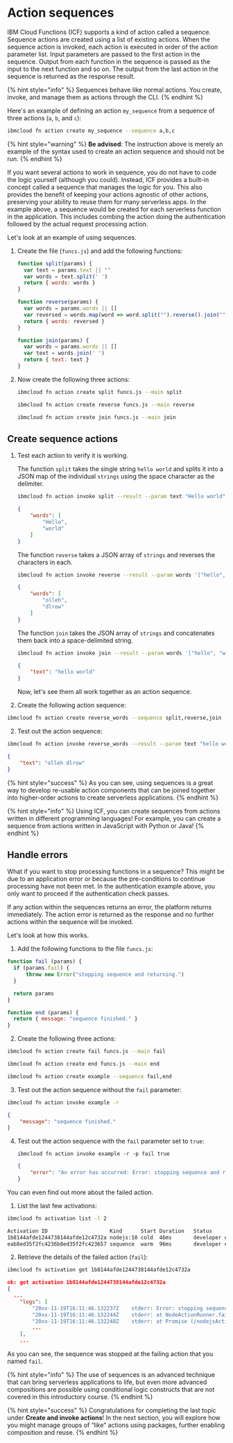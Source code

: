 <!--
#
# Licensed to the Apache Software Foundation (ASF) under one or more
# contributor license agreements.  See the NOTICE file distributed with
# this work for additional information regarding copyright ownership.
# The ASF licenses this file to You under the Apache License, Version 2.0
# (the "License"); you may not use this file except in compliance with
# the License.  You may obtain a copy of the License at
#
#     http://www.apache.org/licenses/LICENSE-2.0
#
# Unless required by applicable law or agreed to in writing, software
# distributed under the License is distributed on an "AS IS" BASIS,
# WITHOUT WARRANTIES OR CONDITIONS OF ANY KIND, either express or implied.
# See the License for the specific language governing permissions and
# limitations under the License.
#
-->

# Action sequences

IBM Cloud Functions (ICF) supports a kind of action called a sequence. Sequence actions are created using a list of existing actions. When the sequence action is invoked, each action is executed in order of the action parameter list. Input parameters are passed to the first action in the sequence. Output from each function in the sequence is passed as the input to the next function and so on. The output from the last action in the sequence is returned as the response result.

{% hint style="info" %}
Sequences behave like normal actions. You create, invoke, and manage them as actions through the CLI.
{% endhint %}

Here's an example of defining an action `my_sequence` from a sequence of three actions \(`a`, `b`, and `c`\):

```bash
ibmcloud fn action create my_sequence --sequence a,b,c
```

{% hint style="warning" %}
**Be advised**: The instruction above is merely an example of the syntax used to create an action sequence and should not be run.
{% endhint %}

If you want several actions to work in sequence, you do not have to code the logic yourself (although you could). Instead, ICF provides a built-in concept called a sequence that manages the logic for you. This also provides the benefit of keeping your actions agnostic of other actions, preserving your ability to reuse them for many serverless apps. In the example above, a sequence would be created for each serverless function in the application. This includes combing the action doing the authentication followed by the actual request processing action.

Let's look at an example of using sequences.

1. Create the file \(`funcs.js`\) and add the following functions:

    ```javascript
    function split(params) {
      var text = params.text || ""
      var words = text.split(' ')
      return { words: words }
    }

    function reverse(params) {
      var words = params.words || []
      var reversed = words.map(word => word.split("").reverse().join(""))
      return { words: reversed }
    }

    function join(params) {
      var words = params.words || []
      var text = words.join(' ')
      return { text: text }
    }
    ```

2. Now create the following three actions:

    ```bash
    ibmcloud fn action create split funcs.js --main split
    ```

    ```bash
    ibmcloud fn action create reverse funcs.js --main reverse
    ```

    ```bash
    ibmcloud fn action create join funcs.js --main join
    ```

## Create sequence actions

1. Test each action to verify it is working.

    The function `split` takes the single string `hello world` and splits it into a JSON map of the individual `strings` using the space character as the delimiter.

    ```bash
    ibmcloud fn action invoke split --result --param text "Hello world"
    ```

    ```json
    {
        "words": [
            "Hello",
            "world"
        ]
    }
    ```

    The function `reverse` takes a JSON array of `strings` and reverses the characters in each.

    ```bash
    ibmcloud fn action invoke reverse --result --param words '["hello", "world"]'
    ```

    ```json
    {
        "words": [
            "olleh",
            "dlrow"
        ]
    }
    ```

    The function `join` takes the JSON array of `strings` and concatenates them back into a space-delimited string.

    ```bash
    ibmcloud fn action invoke join --result --param words '["hello", "world"]'
    ```

    ```json
    {
        "text": "hello world"
    }
    ```

    Now, let's see them all work together as an action sequence.

1. Create the following action sequence:

  ```bash
  ibmcloud fn action create reverse_words --sequence split,reverse,join
  ```

2. Test out the action sequence:

  ```bash
  ibmcloud fn action invoke reverse_words --result --param text "hello world"
  ```

  ```json
  {
      "text": "olleh dlrow"
  }
  ```

{% hint style="success" %}
As you can see, using sequences is a great way to develop re-usable action components that can be joined together into higher-order actions to create serverless applications.
{% endhint %}

{% hint style="info" %}
Using ICF, you can create sequences from actions written in different programming languages! For example, you can create a sequence from actions written in JavaScript with Python or Java!
{% endhint %}

## Handle errors

What if you want to stop processing functions in a sequence? This might be due to an application error or because the pre-conditions to continue processing have not been met. In the authentication example above, you only want to proceed if the authentication check passes.

If any action within the sequences returns an error, the platform returns immediately. The action error is returned as the response and no further actions within the sequence will be invoked.

Let's look at how this works.

1. Add the following functions to the file `funcs.js`:

  ```javascript
  function fail (params) {
    if (params.fail) {
        throw new Error("stopping sequence and returning.")
    }

    return params
  }

  function end (params) {
    return { message: "sequence finished." }
  }
  ```

2. Create the following three actions:

  ```bash
  ibmcloud fn action create fail funcs.js --main fail
  ```

  ```bash
  ibmcloud fn action create end funcs.js --main end
  ```

  ```bash
  ibmcloud fn action create example --sequence fail,end
  ```

3. Test out the action sequence without the `fail` parameter:

  ```bash
  ibmcloud fn action invoke example -r
  ```

  ```json
  {
      "message": "sequence finished."
  }
  ```

4. Test out the action sequence with the `fail` parameter set to `true`:

   ```text
   ibmcloud fn action invoke example -r -p fail true
   ```

   ```json
   {
       "error": "An error has occurred: Error: stopping sequence and returning."
   }
   ```

You can even find out more about the failed action.

1. List the last few activations:

  ```bash
  ibmcloud fn activation list -l 2
  ```

  ```bash
  Activation ID                    Kind      Start Duration   Status          Entity
  1b8144afde1244738144afde12c4732a nodejs:10 cold  46ms       developer error fail:0.0.1
  eab8ed35f2fc4236b8ed35f2fc423657 sequence  warm  96ms       developer error example:0.0.1
  ```

2. Retrieve the details of the failed action (`fail`):

  ```bash
  ibmcloud fn activation get 1b8144afde1244738144afde12c4732a
  ```

  ```json
  ok: got activation 1b8144afde1244738144afde12c4732a
  {
    ...
      "logs": [
          "20xx-11-19T16:11:46.132237Z    stderr: Error: stopping sequence and returning.",
          "20xx-11-19T16:11:46.132244Z    stderr: at NodeActionRunner.fail [as userScriptMain] (eval at initializeActionHandler (/nodejsAction/runner.js:57:23), <anonymous>:21:13)",
          "20xx-11-19T16:11:46.132248Z    stderr: at Promise (/nodejsAction/runner.js:73:35)",
          ...
      ],
      ...
  ```

  As you can see, the sequence was stopped at the failing action that you named `fail`.

{% hint style="info" %}
The use of sequences is an advanced technique that can bring serverless applications to life, but even more advanced compositions are possible using conditional logic constructs that are not covered in this introductory course.
{% endhint %}

{% hint style="success" %}
Congratulations for completing the last topic under **Create and invoke actions**! In the next section, you will explore how you might manage groups of “like” actions using packages, further enabling composition and reuse.
{% endhint %}
